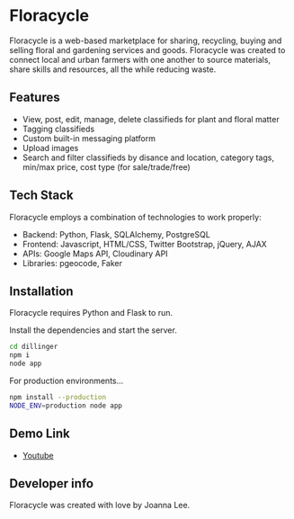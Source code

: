 # Floracycle

Floracycle is a web-based marketplace for sharing, recycling, buying and selling floral and gardening services and goods. Floracycle was created to connect local and urban farmers with one another to source materials, share skills and resources, all the while reducing waste.


## Features

- View, post, edit, manage, delete classifieds for plant and floral matter
- Tagging classifieds
- Custom built-in messaging platform
- Upload images
- Search and filter classifieds by disance and location, category tags, min/max price, cost type (for sale/trade/free)


## Tech Stack

Floracycle employs a combination of technologies to work properly:

- Backend: Python, Flask, SQLAlchemy, PostgreSQL 
- Frontend: Javascript, HTML/CSS, Twitter Bootstrap, jQuery, AJAX
- APIs: Google Maps API, Cloudinary API
- Libraries: pgeocode, Faker


## Installation

Floracycle requires Python and Flask to run.

Install the dependencies and start the server.

```sh
cd dillinger
npm i
node app
```

For production environments...

```sh
npm install --production
NODE_ENV=production node app
```


## Demo Link

- [Youtube](https://youtu.be/LvU7Bgee-mU)

## Developer info

Floracycle was created with love by Joanna Lee.


